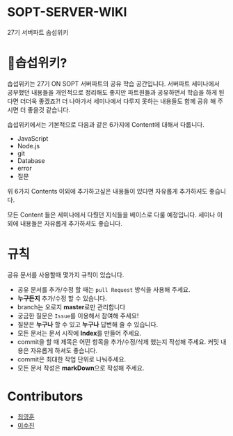 # SOPT-SERVER-WIKI
27기 서버파트 솝섭위키

# 🤔솝섭위키?
솝섭위키는 27기 ON SOPT 서버파트의 공유 학습 공간입니다. 서버파트 세미나에서 공부했던 내용들을 개인적으로 정리해도 좋지만 파트원들과 공유하면서 학습을 하게 된다면 더더욱 좋겠죠?! 더 나아가서 세미나에서 다루지 못하는 내용들도 함께 공유 해 주시면 더 좋을것 같습니다.

솝섭위키에서는 기본적으로 다음과 같은 6가지에 Content에 대해서 다룹니다.
- JavaScript
- Node.js
- git
- Database
- error
- 질문

위 6가지 Contents 이외에 추가하고싶은 내용들이 있다면 자유롭게 추가하셔도 좋습니다. 

모든 Content 들은 세미나에서 다뤘던 지식들을 베이스로 다룰 예정입니다. 세미나 이외에 내용들은 자유롭게 추가하셔도 좋습니다.


# 규칙
공유 문서를 사용할때 몇가지 규칙이 있습니다.
- 공유 문서를 추가/수정 할 때는 ```pull Request``` 방식을 사용해 주세요.
- **누구든지** 추가/수정 할 수 있습니다.
- branch는 오로지 **master**로만 관리합니다
- 궁금한 질문은 ```Issue```를 이용해서 참여해 주세요!
- 질문은 **누구나** 할 수 있고 **누구나** 답변해 줄 수 있습니다.
- 모든 문서는 문서 시작에 **Index**를 만들어 주세요.
- commit을 할 때 제목은 어떤 항목을 추가/수정/삭제 했는지 작성해 주세요. 커밋 내용은 자유롭게 하셔도 좋습니다.
- commit은 최대한 작업 단위로 나눠주세요.
- 모든 문서 작성은 **markDown**으로 작성해 주세요.

# Contributors
- [최영훈](https://github.com/dudgns3tp)
- [이수진](https://github.com/suzieep)



